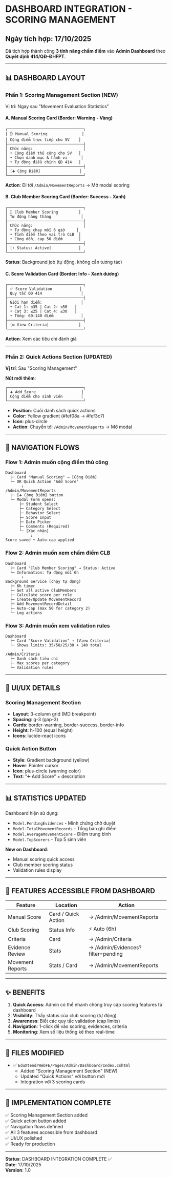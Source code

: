 # DASHBOARD INTEGRATION - SCORING MANAGEMENT

## Ngày tích hợp: 17/10/2025

Đã tích hợp thành công **3 tính năng chấm điểm** vào **Admin Dashboard** theo **Quyết định 414/QĐ-ĐHFPT**.

---

## 📊 **DASHBOARD LAYOUT**

### **Phần 1: Scoring Management Section** (NEW)
Vị trí: Ngay sau "Movement Evaluation Statistics"

#### **A. Manual Scoring Card** (Border: Warning - Vàng)
```
┌─────────────────────────────────┐
│ ✋ Manual Scoring               │
│ Cộng điểm trực tiếp cho SV    │
├─────────────────────────────────┤
│ Chức năng:                      │
│ • Cộng điểm thủ công cho SV   │
│ • Chọn danh mục & hành vi      │
│ • Tự động điều chỉnh QĐ 414   │
├─────────────────────────────────┤
│ [➕ Cộng Điểm]                 │
└─────────────────────────────────┘
```
**Action**: Đi tới `/Admin/MovementReports` → Mở modal scoring

#### **B. Club Member Scoring Card** (Border: Success - Xanh)
```
┌─────────────────────────────────┐
│ 👥 Club Member Scoring         │
│ Tự động hàng tháng             │
├─────────────────────────────────┤
│ Chức năng:                      │
│ • Tự động chạy mỗi 6 giờ     │
│ • Tính điểm theo vai trò CLB  │
│ • Cộng dồn, cap 50 điểm       │
├─────────────────────────────────┤
│ [⚡ Status: Active]            │
└─────────────────────────────────┘
```
**Status**: Background job (tự động, không cần tương tác)

#### **C. Score Validation Card** (Border: Info - Xanh dương)
```
┌─────────────────────────────────┐
│ ✅ Score Validation            │
│ Quy tắc QĐ 414                 │
├─────────────────────────────────┤
│ Giới hạn điểm:                 │
│ • Cat 1: ≤35 | Cat 2: ≤50   │
│ • Cat 3: ≤25 | Cat 4: ≤30   │
│ • Tổng: 60-140 điểm            │
├─────────────────────────────────┤
│ [⚙️ View Criteria]             │
└─────────────────────────────────┘
```
**Action**: Xem các tiêu chí đánh giá

---

### **Phần 2: Quick Actions Section** (UPDATED)
**Vị trí**: Sau "Scoring Management"

**Nút mới thêm**:
```
┌─────────────────────────────────┐
│ ➕ Add Score                    │
│ Cộng điểm cho sinh viên        │
└─────────────────────────────────┘
```
- **Position**: Cuối danh sách quick actions
- **Color**: Yellow gradient (#fef08a → #fef3c7)
- **Icon**: plus-circle
- **Action**: Chuyển tới `/Admin/MovementReports` → Mở modal

---

## 🔗 **NAVIGATION FLOWS**

### **Flow 1: Admin muốn cộng điểm thủ công**
```
Dashboard
  ├─ Card "Manual Scoring" → [Cộng Điểm]
  └─ OR Quick Action "Add Score"
       ↓
/Admin/MovementReports
  ├─ [➕ Cộng Điểm] button
  └─ Modal Form opens:
      ├─ Student Select
      ├─ Category Select
      ├─ Behavior Select
      ├─ Score Input
      ├─ Date Picker
      ├─ Comments (Required)
      └─ [Xác nhận]
           ↓
Score saved + Auto-cap applied
```

### **Flow 2: Admin muốn xem chấm điểm CLB**
```
Dashboard
  ├─ Card "Club Member Scoring" → Status: Active
  └─ Information: Tự động mỗi 6h
       ↓
Background Service (chạy tự động)
  ├─ 6h timer
  ├─ Get all active ClubMembers
  ├─ Calculate score per role
  ├─ Create/Update MovementRecord
  ├─ Add MovementRecordDetail
  ├─ Auto-cap (max 50 for category 2)
  └─ Log actions
```

### **Flow 3: Admin muốn xem validation rules**
```
Dashboard
  ├─ Card "Score Validation" → [View Criteria]
  └─ Shows limits: 35/50/25/30 + 140 total
       ↓
/Admin/Criteria
  ├─ Danh sách tiêu chí
  ├─ Max scores per category
  └─ Validation rules
```

---

## 📱 **UI/UX DETAILS**

### **Scoring Management Section**
- **Layout**: 3-column grid (MD breakpoint)
- **Spacing**: g-3 (gap-3)
- **Cards**: border-warning, border-success, border-info
- **Height**: h-100 (equal height)
- **Icons**: lucide-react icons

### **Quick Action Button**
- **Style**: Gradient background (yellow)
- **Hover**: Pointer cursor
- **Icon**: plus-circle (warning color)
- **Text**: "➕ Add Score" + description

---

## 📊 **STATISTICS UPDATED**

Dashboard hiện sử dụng:
- `Model.PendingEvidences` - Minh chứng chờ duyệt
- `Model.TotalMovementRecords` - Tổng bản ghi điểm
- `Model.AverageMovementScore` - Điểm trung bình
- `Model.TopScorers` - Top 5 sinh viên

**New on Dashboard**:
- Manual scoring quick access
- Club member scoring status
- Validation rules display

---

## 🎯 **FEATURES ACCESSIBLE FROM DASHBOARD**

| Feature | Location | Action |
|---------|----------|--------|
| Manual Score | Card / Quick Action | → /Admin/MovementReports |
| Club Scoring | Status Info | ⚡ Auto (6h) |
| Criteria | Card | → /Admin/Criteria |
| Evidence Review | Stats | → /Admin/Evidences?filter=pending |
| Movement Reports | Stats / Card | → /Admin/MovementReports |

---

## ✨ **BENEFITS**

1. **Quick Access**: Admin có thể nhanh chóng truy cập scoring features từ dashboard
2. **Visibility**: Thấy status của club scoring (tự động)
3. **Awareness**: Biết các quy tắc validation (cap limits)
4. **Navigation**: 1-click để vào scoring, evidences, criteria
5. **Monitoring**: Xem số liệu thống kê theo real-time

---

## 🔧 **FILES MODIFIED**

- ✅ `EduXtend/WebFE/Pages/Admin/Dashboard/Index.cshtml`
  - Added "Scoring Management Section" (NEW)
  - Updated "Quick Actions" với button mới
  - Integration với 3 scoring cards

---

## 📝 **IMPLEMENTATION COMPLETE**

✅ Scoring Management Section added  
✅ Quick action button added  
✅ Navigation flows defined  
✅ All 3 features accessible from dashboard  
✅ UI/UX polished  
✅ Ready for production

---

**Status**: DASHBOARD INTEGRATION COMPLETE ✅  
**Date**: 17/10/2025  
**Version**: 1.0

